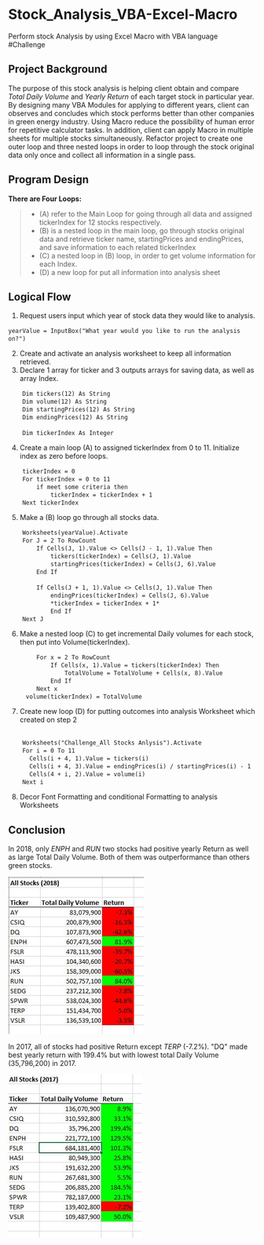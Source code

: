 # Stock_Analysis_VBA-Excel-Macro
Perform stock Analysis by using Excel Macro with VBA language
#Challenge

## Project Background
The purpose of this stock analysis is helping client obtain and compare *Total Daily Volume* and *Yearly Return* of each target stock in particular year.
By designing many VBA Modules for applying to different years, client can observes and concludes which stock performs better than other companies in green energy industry.
Using Macro reduce the possibility of human error for repetitive calculator tasks. In addition, client can apply Macro in multiple sheets for multiple stocks simultaneously.
Refactor project to create one outer loop and three nested loops in order to loop through the stock original data only once and collect all information in a single pass.

## Program Design
**There are Four Loops:**
> * (A) refer to the Main Loop for going through all data and assigned tickerIndex for 12 stocks respectively.
> * (B) is a nested loop in the main loop, go through stocks original data and retrieve ticker name, startingPrices and endingPrices, and save information to each related tickerIndex
> * (C) a nested loop in (B) loop, in order to get volume information for each Index.
> * (D) a new loop for put all information into analysis sheet
## Logical Flow
1. Request users input which year of stock data they would like to analysis.
```
yearValue = InputBox("What year would you like to run the analysis on?") 
```
    
2. Create and activate an analysis worksheet to keep all information retrieved.
3. Declare 1 array for ticker and 3 outputs arrays for saving data, as well as array Index.
```
    Dim tickers(12) As String
    Dim volume(12) As String
    Dim startingPrices(12) As String
    Dim endingPrices(12) As String
    
    Dim tickerIndex As Integer
```

4. Create a main loop (A) to assigned tickerIndex from 0 to 11. Initialize index as zero before loops.
```
    tickerIndex = 0
    For tickerIndex = 0 to 11
        if meet some criteria then
            tickerIndex = tickerIndex + 1
    Next tickerIndex
```
5. Make a (B) loop go through all stocks data.
```
    Worksheets(yearValue).Activate
    For J = 2 To RowCount
        If Cells(J, 1).Value <> Cells(J - 1, 1).Value Then
            tickers(tickerIndex) = Cells(J, 1).Value
            startingPrices(tickerIndex) = Cells(J, 6).Value
        End If
        
        If Cells(J + 1, 1).Value <> Cells(J, 1).Value Then
            endingPrices(tickerIndex) = Cells(J, 6).Value
            *tickerIndex = tickerIndex + 1*
            End If
    Next J    
```
6. Make a nested loop (C) to get incremental Daily volumes for each stock, then put into Volume(tickerIndex).
```
        For x = 2 To RowCount
            If Cells(x, 1).Value = tickers(tickerIndex) Then
                TotalVolume = TotalVolume + Cells(x, 8).Value
            End If
        Next x
     volume(tickerIndex) = TotalVolume
```
7.  Create new loop (D) for putting outcomes into analysis Worksheet which created on step 2
```

    Worksheets("Challenge_All Stocks Anlysis").Activate
    For i = 0 To 11      
      Cells(i + 4, 1).Value = tickers(i)
      Cells(i + 4, 3).Value = endingPrices(i) / startingPrices(i) - 1
      Cells(4 + i, 2).Value = volume(i)
    Next i
```
8. Decor Font Formatting and conditional Formatting to analysis Worksheets

## Conclusion
In 2018, only *ENPH* and *RUN* two stocks had positive yearly Return as well as large Total Daily Volume. Both of them was outperformance than others green stocks.

![](/2018Analysis.JPG)

In 2017, all of stocks had positive Return except *TERP* (-7.2%). "DQ" made best yearly return with 199.4% but with lowest total Daily Volume (35,796,200) in 2017.

![](/2017Analysis.JPG)
